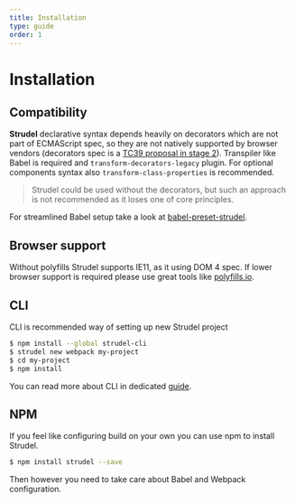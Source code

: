 ```yaml
---
title: Installation
type: guide
order: 1
---
```


# Installation

## Compatibility

**Strudel** declarative syntax depends heavily on decorators which are not part of ECMAScript spec, so they are not natively supported by browser vendors (decorators spec is a [TC39 proposal in stage 2](https://github.com/tc39/proposal-decorators)). Transpiler like Babel is required and ``transform-decorators-legacy`` plugin. For optional components syntax also ``transform-class-properties`` is recommended.

<blockquote class="alert">Strudel could be used without the decorators, but such an approach is not recommended as it loses one of core principles.</blockquote>

For streamlined Babel setup take a look at [babel-preset-strudel](https://www.npmjs.com/package/babel-preset-strudel).

## Browser support
Without polyfills Strudel supports IE11, as it using DOM 4 spec. If lower browser support is required please use great tools like [polyfills.io](http://polyfills.io).

## CLI
CLI is recommended way of setting up new Strudel project

```bash
$ npm install --global strudel-cli
$ strudel new webpack my-project
$ cd my-project
$ npm install
```

You can read more about CLI in dedicated [guide](/guide/usage.html).

## NPM
If you feel like configuring build on your own you can use npm to install Strudel.
```bash
$ npm install strudel --save
```
Then however you need to take care about Babel and Webpack configuration.
